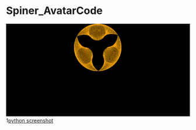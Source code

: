# Spiner_AvatarCode
![python screenshot](./GIF/Avtarpy.gif)
1[python screenshot](./GIF/spinerpy.gif)
